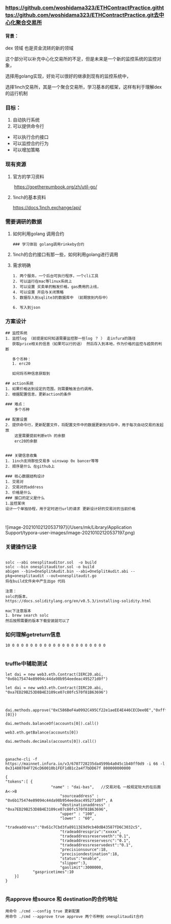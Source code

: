 ### https://github.com/woshidama323/ETHContractPractice.githttps://github.com/woshidama323/ETHContractPractice.git去中心化聚合交易所

#### 背景：

dex 领域 也是资金流转的新的领域

这个部分可以补充中心化交易所的不足，但是未来是一个新的监控系统的监控对象，

选择用golang实现，好处可以很好的继承到现有的监控系统中，



选择1inch交易所，其是一个聚合交易所，学习基本的框架，这样有利于理解dex的运行机制



### 目标：

1. 自动执行系统 
2. 可以提供命令行



+ 可以执行合约接口
+ 可以监控合约行为
+ 可以增加策略



### 现有资源

1. 官方的学习资料

   ​	https://goethereumbook.org/zh/util-go/

2. 1inch的基本资料

   https://docs.1inch.exchange/api/



### 需要调研的数据

1. 如何利用golang 调用合约

   ```shell
   ### 学习体验 golang调用rinkeby合约
   
   ```

   

2. 1inch的合约接口有那一些，如何利用golang进行调用

   

3. 需求明确

   ```shell
   1. 两个服务，一个后台可执行程序，一个cli工具
   2. 可以运行在mac等linux系统上
   3. 可以设置 买卖单的触发价格，gas费用的上线，
   4. 可以设置 开启与关闭策略
   5. 数据存入到sqlite3的数据库中 （前期放到内存中）
   
   6. 写入到json
   ```

   

### 方案设计

```shell
## 监控系统
1. 监控log （前提是如何知道需要监控那一些log ？ ） 走infura的路径
   获取price相关的信息（如果可以行的话） 然后存入到本地，作为价格的监控与趋势的判断
   
   多个币种：
   1. erc20 
   
   如何将币种信息获取到
   
## action系统
1. 如果价格达到设定的范围，则需要触发合约调用，
2. 根据配置信息，更新action的条件

### 难点：
	多个币种

## 配置设置
2. 提供命令行，更新配置文件，将配置文件中的数据更新到内存中，用于每次自动交易的发起放
    这里需要提前判断eth 的余额 
    erc20的余额
    

### 关键信息收集
1. 1inch支持那些交易多 uinswap 0x bancer等等
2. 顺序是什么 在github上

### 核心数据结构设计
1. 交易对
2. 交易对的address
3. 价格是什么 
### 接口的定义是什么
1.监控某块
设计一个单独协程，用于定时进行url的请求 更新设计好的交易对的当前价格

    
```

![image-20210102120537197](/Users/mk/Library/Application Support/typora-user-images/image-20210102120537197.png)



### 关键操作记录

```shell

solc --abi onesplitauditor.sol  -o build
solc --bin onesplitauditor.sol -o build
abigen --bin=OneSplitAudit.bin --abi=OneSplitAudit.abi --pkg=onesplitaudit --out=onesplitaudit.go
将在build文件夹中产生出go 代码 

注意：
solc的版本，
https://docs.soliditylang.org/en/v0.5.3/installing-solidity.html

mac下注意版本
1. brew search solc
然后按照需要的版本下载安装就可以了
```



### 如何理解getreturn信息

```shell
10 0 0 0 0 0 0 0 0 0 0 0 0 0 0 0 0 0 0 0 0 0


```



### truffle中辅助测试

```shell
let dai = new web3.eth.Contract(IERC20.abi, "0x6b175474e89094c44da98b954eedeac495271d0f")

let dai = new web3.eth.Contract(IERC20.abi, "0xa7ED29B253D8B4E3109ce07c80fc570f81B63696")


  dai.methods.approve("0xC586BeF4a0992C495Cf22e1aeEE4E446CECDee0E","0xffffffffffffffffffffffffffffffffffffffff").send({from: [0]})

dai.methods.balanceOf(accounts[0]).call()

web3.eth.getBalance(accounts[0])

dai.methods.decimals(accounts[0]).call()



```



```shell
ganache-cli -f https://mainnet.infura.io/v3/6707728235da4599b4a045c1b40ff0d9 -i 66 -l 0x31480704F726cD60010b1FEF1dB1c2a4f7bDD67f 800000000000
```



```shell
{
"tokens":[ {
	                "name" : "dai-bas",   //交易对名 一般规定较大的在后面 A<->B
                        "sourceaddress" : "0x6b175474e89094c44da98b954eedeac495271d0f", A
                        "destinationaddress" : "0xa7ED29B253D8B4E3109ce07c80fc570f81B63696",
                        "upper" : "100",
                        "lower" : "60",
                        "tradeaddress":"0x61c7Cbd3fa89113E9d9cb40dB43587fD6C3032c5",
                        "tradeaddresspriv":"xxxxx",
                        "tradeaddressreserveeth":"0.1",
                        "tradeaddressreservesrc":"0.1",
                        "tradeaddressreservedest":"0.1",
                        "precisionsource":18,
                        "precisiondestination":18,
                        "status":"enable",
                        "slipper":3,
                        "gaslimit":3000000,
			"gaspricetimes":10
	}]
}


```

### 先approve 给source 和 destination的合约地址

```shell
用命令 ./cmd --config true 更新配置 
用命令 ./cmd --approve true approve 两个币种到 onesplitaudit合约

```

